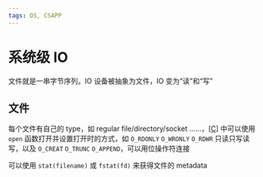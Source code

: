 ```yaml
---
tags: OS, CSAPP
---
```

# 系统级 IO

文件就是一串字节序列。IO 设备被抽象为文件，IO 变为“读”和“写”

## 文件

每个文件有自己的 type，如 regular file/directory/socket ......，[[C]] 中可以使用 `open` 函数打开并设置打开时的方式，如 `O_RDONLY` `O_WRONLY` `O_RDWR` 只读只写读写，以及 `O_CREAT` `O_TRUNC` `O_APPEND`，可以用位操作符连接

可以使用 `stat(filename)` 或 `fstat(fd)` 来获得文件的 metadata

[//begin]: # "Autogenerated link references for markdown compatibility"
[C]: docs/cpp/C.md "C"
[//end]: # "Autogenerated link references"
